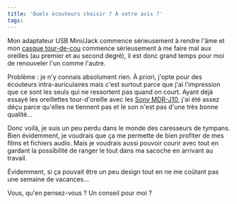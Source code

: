 ```yaml
---
title: 'Quels écouteurs choisir ? A votre avis ?'
tags:
---
```


Mon adaptateur USB Mini/Jack commence sérieusement à rendre l'âme et mon
[casque tour-de-cou](http://www.amazon.fr/Creative-Casque-audio-HQ-80/dp/B000JU9N5Y/ref=sr_1_7?ie=UTF8&s=electronics&qid=1209761138&sr=1-7)
commence sérieusement à me faire mal aux oreilles (au premier et au second
degré), il est donc grand temps pour moi de renouveler l'un comme l'autre.

<!-- more -->

Problème : je n'y connais absolument rien. À priori, j'opte pour des écouteurs
intra-auriculaires mais c'est surtout parce que j'ai l'impression que ce sont
les seuls qui ne ressortent pas quand on court. Ayant déjà essayé les
oreillettes tour-d'oreille avec les
[Sony MDR-J10](http://www.amazon.fr/Sony-Ecouteurs-intra-auriculaires-MDR-J10L-Couleur/dp/B00007EDM8),
j'ai été assez déçu parce qu'elles ne tiennent pas et le son n'est pas d'une
très bonne qualité…

Donc voilà, je suis un peu perdu dans le monde des caresseurs de tympans. Bien
évidemment, je voudrais que ça me permette de bien profiter de mes films et
fichiers audio. Mais je voudrais aussi pouvoir courir avec tout en gardant la
possibilité de ranger le tout dans ma sacoche en arrivant au travail.

Évidemment, si ça pouvait être un peu design tout en ne me coûtant pas une
semaine de vacances…

Vous, qu'en pensez-vous ? Un conseil pour moi ?
